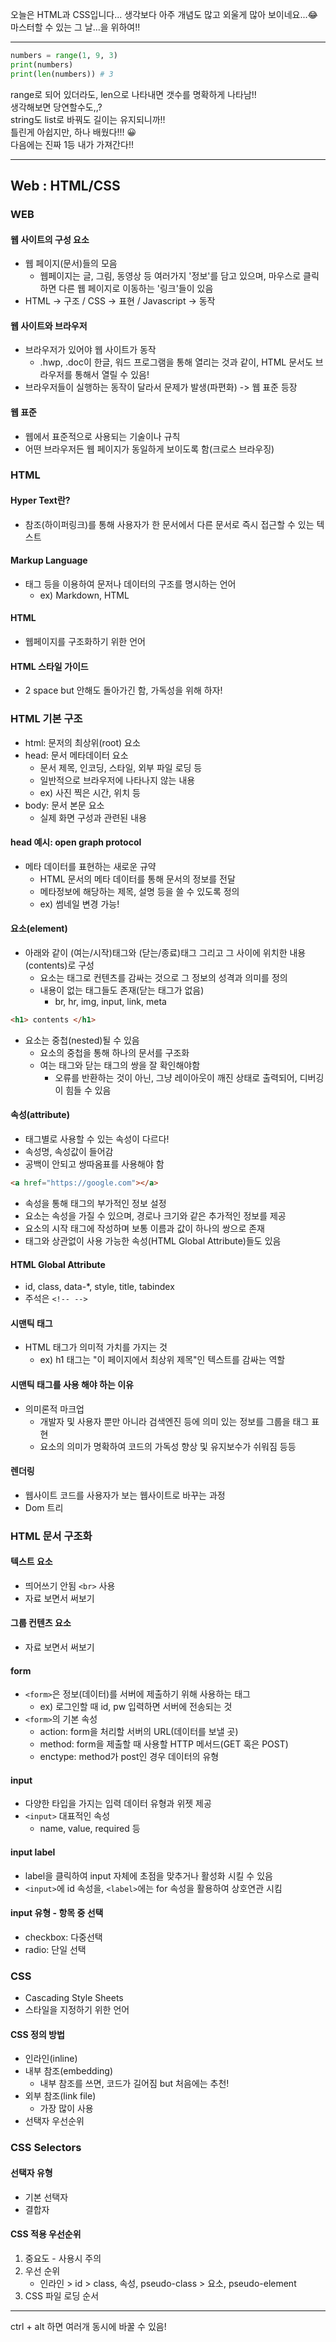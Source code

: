 오늘은 HTML과 CSS입니다... 생각보다 아주 개념도 많고 외울게 많아 보이네요...😂  
마스터할 수 있는 그 날...을 위하여!!  

---
```python
numbers = range(1, 9, 3)
print(numbers)
print(len(numbers)) # 3
```
range로 되어 있더라도, len으로 나타내면 갯수를 명확하게 나타남!!  
생각해보면 당연할수도,,?  
string도 list로 바꿔도 길이는 유지되니까!!  
틀린게 아쉽지만, 하나 배웠다!!! 😀  
다음에는 진짜 1등 내가 가져간다!!  

---
## Web : HTML/CSS 
### WEB
#### 웹 사이트의 구성 요소
- 웹 페이지(문서)들의 모음
    - 웹페이지는 글, 그림, 동영상 등 여러가지 '정보'를 담고 있으며, 마우스로 클릭하면 다른 웹 페이지로 이동하는 '링크'들이 있음
- HTML -> 구조 / CSS -> 표현 / Javascript -> 동작
#### 웹 사이트와 브라우저
- 브라우저가 있어야 웹 사이트가 동작
    - .hwp, .doc이 한글, 워드 프로그램을 통해 열리는 것과 같이, HTML 문서도 브라우저를 통해서 열릴 수 있음!
- 브라우저들이 실행하는 동작이 달라서 문제가 발생(파편화)
-> 웹 표준 등장
#### 웹 표준
- 웹에서 표준적으로 사용되는 기술이나 규칙
- 어떤 브라우저든 웹 페이지가 동일하게 보이도록 함(크로스 브라우징)
### HTML
#### Hyper Text란?
- 참조(하이퍼링크)를 통해 사용자가 한 문서에서 다른 문서로 즉시 접근할 수 있는 텍스트
#### Markup Language
- 태그 등을 이용하여 문저나 데이터의 구조를 명시하는 언어
    - ex) Markdown, HTML
#### HTML
- 웹페이지를 구조화하기 위한 언어
#### HTML 스타일 가이드
- 2 space but 안해도 돌아가긴 함, 가독성을 위해 하자!
### HTML 기본 구조
- html: 문저의 최상위(root) 요소
- head: 문서 메타데이터 요소
    - 문서 제목, 인코딩, 스타일, 외부 파일 로딩 등
    - 일반적으로 브라우저에 나타나지 않는 내용
    - ex) 사진 찍은 시간, 위치 등
- body: 문서 본문 요소
    - 실제 화면 구성과 관련된 내용
#### head 예시: open graph protocol
- 메타 데이터를 표현하는 새로운 규약
    - HTML 문서의 메타 데이터를 통해 문서의 정보를 전달
    - 메타정보에 해당하는 제목, 설명 등을 쓸 수 있도록 정의
    - ex) 썸네일 변경 가능!
#### 요소(element)
- 아래와 같이 (여는/시작)태그와 (닫는/종료)태그 그리고 그 사이에 위치한 내용(contents)로 구성
    - 요소는 태그로 컨텐츠를 감싸는 것으로 그 정보의 성격과 의미를 정의
    - 내용이 없는 태그들도 존재(닫는 태그가 없음)
        - br, hr, img, input, link, meta
```html
<h1> contents </h1>
```
- 요소는 중첩(nested)될 수 있음
    - 요소의 중첩을 통해 하나의 문서를 구조화
    - 여는 태그와 닫는 태그의 쌍을 잘 확인해야함
        - 오류를 반환하는 것이 아닌, 그냥 레이아웃이 깨진 상태로 출력되어, 디버깅이 힘들 수 있음
#### 속성(attribute)
- 태그별로 사용할 수 있는 속성이 다르다!
- 속성명, 속성값이 들어감
- 공백이 안되고 쌍따옴표를 사용해야 함
```html
<a href="https://google.com"></a>
```
- 속성을 통해 태그의 부가적인 정보 설정
- 요소는 속성을 가질 수 있으며, 경로나 크기와 같은 추가적인 정보를 제공
- 요소의 시작 태그에 작성하며 보통 이름과 값이 하나의 쌍으로 존재
- 태그와 상관없이 사용 가능한 속성(HTML Global Attribute)들도 있음
#### HTML Global Attribute
- id, class, data-\*, style, title, tabindex
- 주석은 `<!-- -->`
#### 시맨틱 태그
- HTML 태그가 의미적 가치를 가지는 것
    - ex) h1 태그는 "이 페이지에서 최상위 제목"인 텍스트를 감싸는 역할
#### 시맨틱 태그를 사용 해야 하는 이유
- 의미론적 마크업
    - 개발자 및 사용자 뿐만 아니라 검색엔진 등에 의미 있는 정보를 그룹을 태그 표현
    - 요소의 의미가 명확하여 코드의 가독성 향상 및 유지보수가 쉬워짐
    등등
#### 렌더링
- 웹사이트 코드를 사용자가 보는 웹사이트로 바꾸는 과정
- Dom 트리
### HTML 문서 구조화
#### 텍스트 요소
- 띄어쓰기 안됨 `<br>` 사용
- 자료 보면서 써보기
#### 그룹 컨텐츠 요소
- 자료 보면서 써보기
#### form
- `<form>`은 정보(데이터)를 서버에 제출하기 위해 사용하는 태그
    - ex) 로그인할 때 id, pw 입력하면 서버에 전송되는 것
- `<form>`의 기본 속성
    - action: form을 처리할 서버의 URL(데이터를 보낼 곳)
    - method: form을 제출할 때 사용할 HTTP 메서드(GET 혹은 POST)
    - enctype: method가 post인 경우 데이터의 유형
#### input
- 다양한 타입을 가지는 입력 데이터 유형과 위젯 제공
- `<input>` 대표적인 속성
    - name, value, required 등
#### input label
- label을 클릭하여 input 자체에 초점을 맞추거나 활성화 시킬 수 있음
- `<input>`에 id 속성을, `<label>`에는 for 속성을 활용하여 상호연관 시킴
#### input 유형 - 항목 중 선택
- checkbox: 다중선택
- radio: 단일 선택
### CSS
- Cascading Style Sheets
- 스타일을 지정하기 위한 언어
#### CSS 정의  방법
- 인라인(inline)
- 내부 참조(embedding)
    - 내부 참조를 쓰면, 코드가 길어짐 but 처음에는 추천!
- 외부 참조(link file)
    - 가장 많이 사용
- 선택자 우선순위
### CSS Selectors
#### 선택자 유형
- 기본 선택자
- 결합자
#### CSS 적용 우선순위
1. 중요도 - 사용시 주의
2. 우선 순위
   - 인라인 > id > class, 속성, pseudo-class > 요소, pseudo-element
3. CSS 파일 로딩 순서

---
ctrl + alt 하면 여러개 동시에 바꿀 수 있음!